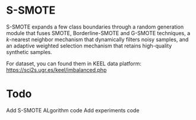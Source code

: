 # S-SMOTE
S-SMOTE expands a few class boundaries through a random generation module that fuses SMOTE, Borderline-SMOTE and G-SMOTE techniques, a $k$-nearest neighbor mechanism that dynamically filters noisy samples, and an adaptive weighted selection mechanism that retains high-quality synthetic samples.

For dataset, you can found them in KEEL data platform: https://sci2s.ugr.es/keel/imbalanced.php

# Todo
Add S-SMOTE ALgorithm code
Add experiments code
